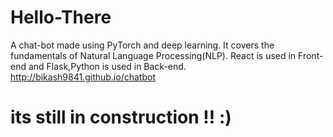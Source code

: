 # Hello-There

A chat-bot made using PyTorch and deep learning. It covers the 
fundamentals of Natural Language Processing(NLP).
React is used in Front-end and Flask,Python is used in Back-end.
http://bikash9841.github.io/chatbot

# its still in construction !! :)
